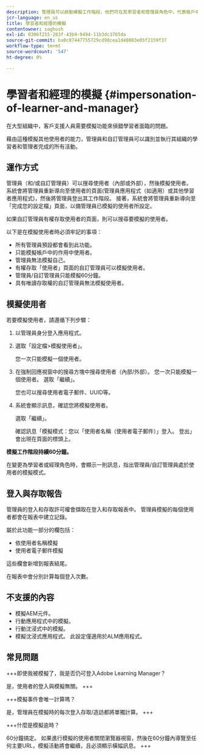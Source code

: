 ```yaml
---
description: 管理員可以啟動模擬工作階段，他們可在其學習者和管理員角色中，代表帳戶中的任何使用者登入。
jcr-language: en_us
title: 學習者和經理的模擬
contentowner: saghosh
exl-id: 0306f255-283f-43b9-9494-11b3dc3765da
source-git-commit: ba0c87447755729cd98cea1d40083e05f2159f37
workflow-type: tm+mt
source-wordcount: '547'
ht-degree: 0%

---
```


# 學習者和經理的模擬 {#impersonation-of-learner-and-manager}

在大型組織中，客戶支援人員需要模擬功能來偵錯學習者面臨的問題。

藉由這種模擬其他使用者的能力，管理員和自訂管理員可以識別並執行其組織的學習者和管理者完成的所有活動。

## 運作方式

管理員（和/或自訂管理員）可以搜尋使用者（內部或外部），然後模擬使用者。 系統會將管理員重新導向至使用者的頁面(管理員應用程式（如適用）或其他學習者應用程式)，然後將管理員登出其工作階段。 接著，系統會將管理員重新導向至「完成您的設定檔」頁面，以備管理員已模擬的使用者所設定。

如果自訂管理員有權存取使用者的頁面，則可以搜尋要模擬的使用者。

以下是在模擬使用者時必須牢記的事項：

* 所有管理員預設都會看到此功能。
* 只能模擬帳戶中的作用中使用者。
* 管理員無法模擬自己。
* 有權存取「使用者」頁面的自訂管理員可以模擬使用者。
* 管理員/自訂管理員只能模擬60分鐘。
* 具有唯讀存取權的自訂管理員無法模擬使用者。

## 模擬使用者

若要模擬使用者，請遵循下列步驟：

1. 以管理員身分登入應用程式。
1. 選取「設定檔>模擬使用者」。

   您一次只能模擬一個使用者。

1. 在強制回應視窗中的搜尋方塊中搜尋使用者（內部/外部）。 您一次只能模擬一個使用者。 選取「繼續」。

   您也可以搜尋使用者電子郵件、UUID等。

1. 系統會顯示訊息，確認您將模擬使用者。

   選取「繼續」。

   確認訊息「模擬模式：您以「使用者名稱（使用者電子郵件）」登入。 登出」會出現在頁面的標頭上。

**模擬工作階段持續60分鐘。**

在變更為學習者或經理角色時，會顯示一則訊息，指出管理員/自訂管理員處於使用者的模擬模式。

## 登入與存取報告

管理員的登入和存取許可權會擷取在登入和存取報表中。 管理員模擬的每個使用者都會在報表中建立記錄。

屬於此功能一部分的欄包括：

* 依使用者名稱模擬
* 使用者電子郵件模擬

這些欄會新增到報表結尾。

在報表中會分別計算每個登入次數。

## 不支援的內容

* 模擬AEM元件。
* 行動應用程式中的模擬。
* 行動沈浸式中的模擬。
* 模擬沈浸式應用程式。 此設定僅適用於ALM應用程式。

## 常見問題

+++即使我被模擬了，我是否仍可登入Adobe Learning Manager？

是，使用者的登入與模擬無關。
+++

+++模擬事件會唯一計算嗎？

是，管理員在模擬時的每次登入存取/造訪都將單獨計算。
+++

+++什麼是模擬逾時？

60分鐘搞定。 如果進行模擬的使用者關閉瀏覽器視窗，然後在60分鐘內導覽至任何主要URL，模擬活動將會繼續，且必須顯示橫幅訊息。
+++
